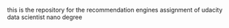 this is the repository for the recommendation engines assignment of udacity data scientist nano degree
